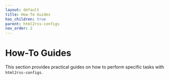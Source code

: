 ```yaml
---
layout: default
title: How-To Guides
has_children: true
parent: html2rss-configs
nav_order: 2
---
```


# How-To Guides

This section provides practical guides on how to perform specific tasks with `html2rss-configs`.
